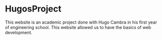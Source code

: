 # HugosProject
This website is an academic project done with Hugo Cambra in his first year of engineering school.
This website allowed us to have the basics of web development.
